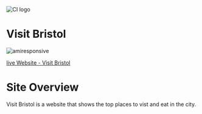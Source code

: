 ![CI logo](https://codeinstitute.s3.amazonaws.com/fullstack/ci_logo_small.png)

# Visit Bristol
![amiresponsive](./readme-images/responsive.jpg)

[live Website - Visit Bristol](https://pal772.github.io/Visit-Bristol/ "Live Website - Visit Bristol")

# Site Overview
Visit Bristol is a website that shows the top places to vist and eat in the city.
